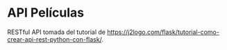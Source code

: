 # API Películas

RESTful API tomada del tutorial de <https://j2logo.com/flask/tutorial-como-crear-api-rest-python-con-flask/>.
